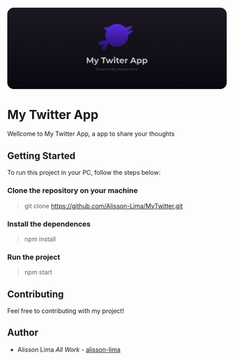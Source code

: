 ![Alt text](public/readmePhotos/bg-my-twitter-app.jpg)

# My Twitter App

Wellcome to My Twitter App, a app to share your thoughts

## Getting Started

<p>To run this project in your PC, follow the steps below:</p>

### Clone the repository on your machine

> git clone https://github.com/Alisson-Lima/MyTwitter.git

### Install the dependences

> npm install

### Run the project

> npm start

## Contributing

<p>Feel free to contributing with my project!</p>

## Author

- Alisson Lima *All Work* - [alisson-lima](https://github.com/Alisson-Lima)